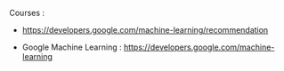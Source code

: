 Courses : 

- https://developers.google.com/machine-learning/recommendation

- Google Machine Learning : https://developers.google.com/machine-learning